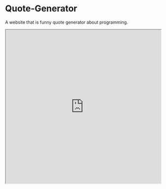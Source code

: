 # Quote-Generator
A website that is funny quote generator about programming.

<iframe src="https://rawcdn.githack.com/username/repo-name/commit-hash/index.html" height="500" width="100%">
